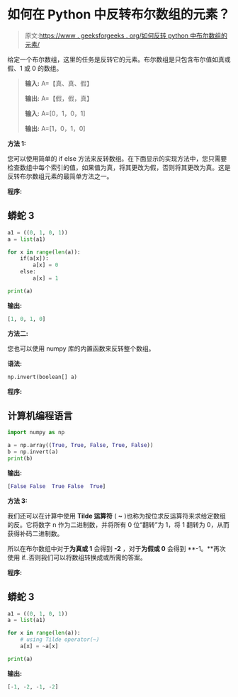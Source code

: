 # 如何在 Python 中反转布尔数组的元素？

> 原文:[https://www . geeksforgeeks . org/如何反转 python 中布尔数组的元素/](https://www.geeksforgeeks.org/how-to-invert-the-elements-of-a-boolean-array-in-python/)

给定一个布尔数组，这里的任务是反转它的元素。布尔数组是只包含布尔值如真或假、1 或 0 的数组。

> **输入:** A=【真、真、假】
> 
> **输出:** A=【假，假，真】
> 
> **输入:** A=[0，1，0，1]
> 
> **输出:** A=[1，0，1，0]

**方法 1:**

您可以使用简单的 if else 方法来反转数组。在下面显示的实现方法中，您只需要检查数组中每个索引的值，如果值为真，将其更改为假，否则将其更改为真。这是反转布尔数组元素的最简单方法之一。

**程序:**

## 蟒蛇 3

```py
a1 = ((0, 1, 0, 1))
a = list(a1)

for x in range(len(a)):
    if(a[x]):
        a[x] = 0
    else:
        a[x] = 1

print(a)
```

**输出:**

```py
[1, 0, 1, 0]
```

**方法二:**

您也可以使用 numpy 库的内置函数来反转整个数组。

**语法:**

```py
np.invert(boolean[] a)
```

**程序:**

## 计算机编程语言

```py
import numpy as np

a = np.array((True, True, False, True, False))
b = np.invert(a)
print(b)
```

**输出:**

```py
[False False  True False  True]
```

**方法 3:**

我们还可以在计算中使用 **Tilde 运算符** ( **~** )也称为按位求反运算符来求给定数组的反。它将数字 n 作为二进制数，并将所有 0 位“翻转”为 1，将 1 翻转为 0，从而获得补码二进制数。

所以在布尔数组中对于**为真或 1** 会得到 **-2** ，对于**为假或 0** 会得到 **-1。**再次使用 if..否则我们可以将数组转换成或所需的答案。

**程序:**

## 蟒蛇 3

```py
a1 = ((0, 1, 0, 1))
a = list(a1)

for x in range(len(a)):
    # using Tilde operator(~)
    a[x] = ~a[x]

print(a)
```

**输出:**

```py
[-1, -2, -1, -2]
```
